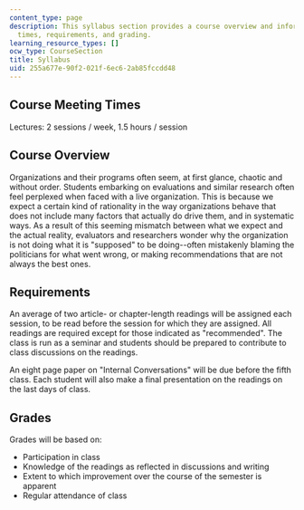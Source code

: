 ```yaml
---
content_type: page
description: This syllabus section provides a course overview and information on meeting
  times, requirements, and grading.
learning_resource_types: []
ocw_type: CourseSection
title: Syllabus
uid: 255a677e-90f2-021f-6ec6-2ab85fccdd48
---
```


Course Meeting Times
--------------------

Lectures: 2 sessions / week, 1.5 hours / session

Course Overview
---------------

Organizations and their programs often seem, at first glance, chaotic and without order. Students embarking on evaluations and similar research often feel perplexed when faced with a live organization. This is because we expect a certain kind of rationality in the way organizations behave that does not include many factors that actually do drive them, and in systematic ways. As a result of this seeming mismatch between what we expect and the actual reality, evaluators and researchers wonder why the organization is not doing what it is "supposed" to be doing--often mistakenly blaming the politicians for what went wrong, or making recommendations that are not always the best ones.

Requirements
------------

An average of two article- or chapter-length readings will be assigned each session, to be read before the session for which they are assigned. All readings are required except for those indicated as "recommended". The class is run as a seminar and students should be prepared to contribute to class discussions on the readings.

An eight page paper on "Internal Conversations" will be due before the fifth class. Each student will also make a final presentation on the readings on the last days of class.

Grades
------

Grades will be based on:

*   Participation in class
*   Knowledge of the readings as reflected in discussions and writing
*   Extent to which improvement over the course of the semester is apparent
*   Regular attendance of class